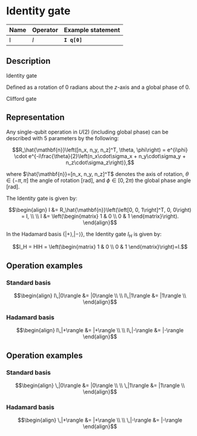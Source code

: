 # Identity gate

| Name | Operator | Example statement |
|------|----------|-------------------|
| I    | $I$      | **`I q[0]`**      |

## Description

Identity gate

Defined as a rotation of $0$ radians about the _z_-axis and a global phase of $0$.

Clifford gate

## Representation

Any single-qubit operation in $U(2)$ (including global phase) can be described with 5 parameters by the following:

$$R_\hat{\mathbf{n}}\left([n_x, n_y, n_z]^T, \theta, \phi\right) = e^{i\phi} \cdot e^{-i\frac{\theta}{2}\left(n_x\cdot\sigma_x + n_y\cdot\sigma_y + n_z\cdot\sigma_z\right)},$$

where $\hat{\mathbf{n}}=[n_x, n_y, n_z]^T$ denotes the axis of rotation, $\theta\in(-\pi, \pi]$ the angle of rotation [rad], and $\phi\in[0,2\pi)$ the global phase angle [rad].

The Identity gate is given by:

$$\begin{align}
I &= R_\hat{\mathbf{n}}\left(\left[0, 0, 1\right]^T, 0, 0\right) = I, \\
\\
I &= \left(\begin{matrix}
1 & 0 \\
0 & 1 
\end{matrix}\right).
\end{align}$$

In the Hadamard basis $\{|+\rangle, |-\rangle\}$, the Identity gate $I_H$ is given by:

$$I_H = HIH = \left(\begin{matrix}
1 & 0 \\
0 & 1 
\end{matrix}\right)=I.$$

## Operation examples

### Standard basis

$$\begin{align}
I\,|0\rangle &= |0\rangle \\
\\
I\,|1\rangle &= |1\rangle \\
\end{align}$$

### Hadamard basis

$$\begin{align}
I\,|+\rangle &= |+\rangle \\
\\
I\,|-\rangle &= |-\rangle 
\end{align}$$



## Operation examples

### Standard basis

$$\begin{align}
\,|0\rangle &= |0\rangle \\
\\
\,|1\rangle &= |1\rangle \\
\end{align}$$

### Hadamard basis

$$\begin{align}
\,|+\rangle &= |+\rangle \\
\\
\,|-\rangle &= |-\rangle 
\end{align}$$